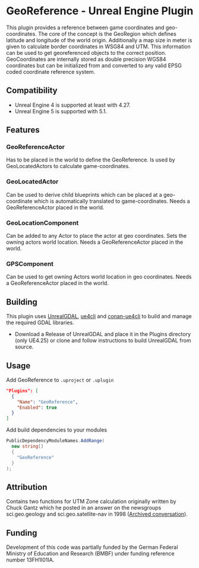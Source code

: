 # GeoReference - Unreal Engine Plugin


This plugin provides a reference between game coordinates and geo-coordinates. The core of the concept is the GeoRegion which defines latitude and longitude of the world origin. Additionally a map size in meter is given to calculate border coordinates in WSG84 and UTM. This information can be used to get georeferenced objects to the correct position. GeoCoordinates are internally stored as double precision WGS84 coordinates but can be initialized from and converted to any valid EPSG coded coordinate reference system.

## Compatibility

* Unreal Engine 4 is supported at least with 4.27.
* Unreal Engine 5 is supported with 5.1.

## Features

### GeoReferenceActor
Has to be placed in the world to define the GeoReference. Is used by GeoLocatedActors to calculate game-coordinates.

### GeoLocatedActor
Can be used to derive child blueprints which can be placed at a geo-coordinate which is automatically translated to game-coordinates. Needs a GeoReferenceActor placed in the world.

### GeoLocationComponent
Can be added to any Actor to place the actor at geo coordinates. Sets the owning actors world location. Needs a GeoReferenceActor placed in the world.

### GPSComponent
Can be used to get owning Actors world location in geo coordinates. Needs a GeoReferenceActor placed in the world.

## Building

This plugin uses [UnrealGDAL](https://github.com/TensorWorks/UnrealGDAL), [ue4cli](https://github.com/adamrehn/ue4cli) and [conan-ue4cli](https://github.com/adamrehn/conan-ue4cli) to build and manage the required GDAL libraries.

* Download a Release of UnrealGDAL and place it in the Plugins directory (only UE4.25) or clone and follow instructions to build UnrealGDAL from source.

## Usage

Add GeoReference to `.uproject` or `.uplugin`

```json
"Plugins": [
  {
    "Name": "GeoReference",
    "Enabled": true
  }
]
```

Add build dependencies to your modules

```csharp
PublicDependencyModuleNames.AddRange(
  new string[]
  {
    "GeoReference"
  }
);
```

## Attribution
Contains two functions for UTM Zone calculation originally written by Chuck Gantz which he posted in an answer on the newsgroups sci.geo.geology and sci.geo.satellite-nav in 1998 ([Archived conversation](http://www.gpsy.com/gpsinfo/geotoutm/)).

## Funding
Development of this code was partially funded by the German Federal Ministry of Education and Research (BMBF) under funding reference number 13FH1I01IA.
